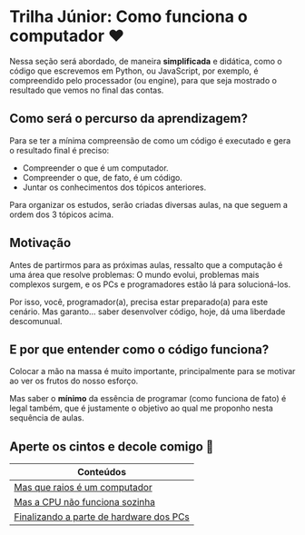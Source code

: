 # Trilha Júnior: Como funciona o computador ❤️

Nessa seção será abordado, de maneira **simplificada** e didática, como o código que escrevemos em Python, ou JavaScript, por exemplo, é compreendido pelo processador (ou engine), para que seja mostrado o resultado que vemos no final das contas.

## Como será o percurso da aprendizagem?

Para se ter a mínima compreensão de como um código é executado e gera o resultado final é preciso:

- Compreender o que é um computador.
- Compreender o que, de fato, é um código.
- Juntar os conhecimentos dos tópicos anteriores.

Para organizar os estudos, serão criadas diversas aulas, na que seguem a ordem dos 3 tópicos acima.

## Motivação

Antes de partirmos para as próximas aulas, ressalto que a computação é uma área que resolve problemas: O mundo evolui, problemas mais complexos surgem, e os PCs e programadores estão lá para solucioná-los.

Por isso, você, programador(a), precisa estar preparado(a) para este cenário. Mas garanto... saber desenvolver código, hoje, dá uma liberdade descomunual.

## E por que entender como o código funciona?

Colocar a mão na massa é muito importante, principalmente para se motivar ao ver os frutos do nosso esforço.

Mas saber o **mínimo** da essência de programar (como funciona de fato) é legal também, que é justamente o objetivo ao qual me proponho nesta sequência de aulas.

## Aperte os cintos e decole comigo 🚀

| Conteúdos                                                                                      |
| ---------------------------------------------------------------------------------------------- |
| [Mas que raios é um computador](Mas%20que%20raios%20é%20um%20computador)                       |
| [Mas a CPU não funciona sozinha](Mas%20a%20CPU%20não%20funciona%20sozinha)                     |
| [Finalizando a parte de hardware dos PCs](Finalizando%20a%20parte%20de%20hardware%20dos%20PCs) |
